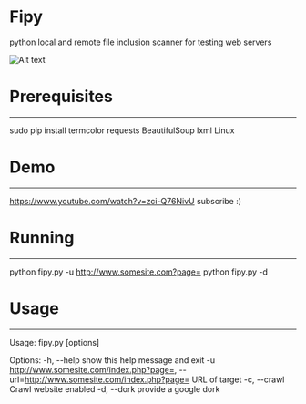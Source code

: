 # Fipy
python local and remote file inclusion scanner for testing web servers 

![Alt text](https://i.gyazo.com/82c107594ad8af82b56366bfaad5cb36.png )

# Prerequisites
--------------------------------------------
sudo pip install termcolor requests BeautifulSoup lxml
Linux

# Demo 
---------------------------------------------
https://www.youtube.com/watch?v=zci-Q76NivU subscribe :)

# Running
---------------------------------------------
python fipy.py -u http://www.somesite.com?page=
python fipy.py -d 

# Usage 
---------------------------------------------
Usage: fipy.py [options]

Options:
  -h, --help            show this help message and exit
  -u http://www.somesite.com/index.php?page=, --url=http://www.somesite.com/index.php?page=
                        URL of target
  -c, --crawl           Crawl website enabled
  -d, --dork            provide a google dork
